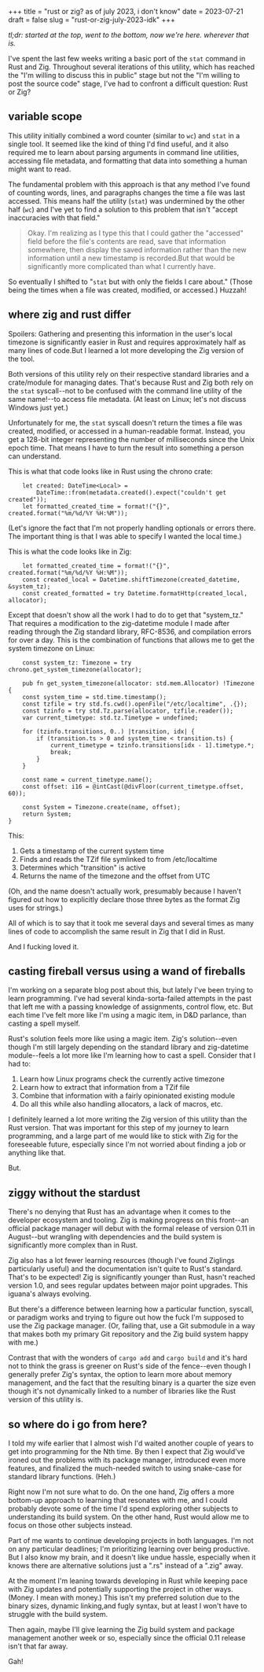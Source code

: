 +++
title = "rust or zig? as of july 2023, i don't know"
date = 2023-07-21
draft = false
slug = "rust-or-zig-july-2023-idk"
+++

*tl;dr: started at the top, went to the bottom, now we're here. wherever that is.*

I've spent the last few weeks writing a basic port of the `stat` command in Rust and Zig. Throughout several iterations of this utility, which has reached the "I'm willing to discuss this in public" stage but not the "I'm willing to post the source code" stage, I've had to confront a difficult question: Rust or Zig?

## variable scope

This utility initially combined a word counter (similar to `wc`) and `stat` in a single tool. It seemed like the kind of thing I'd find useful, and it also required me to learn about parsing arguments in command line utilities, accessing file metadata, and formatting that data into something a human might want to read.

The fundamental problem with this approach is that any method I've found of counting words, lines, and paragraphs changes the time a file was last accessed. This means half the utility (`stat`) was undermined by the other half (`wc`) and I've yet to find a solution to this problem that isn't "accept inaccuracies with that field."

> Okay. I'm realizing as I type this that I could gather the "accessed" field before the file's contents are read, save that information somewhere, then display the saved information rather than the new information until a new timestamp is recorded.But that would be significantly more complicated than what I currently have.

So eventually I shifted to "`stat` but with only the fields I care about." (Those being the times when a file was created, modified, or accessed.) Huzzah!

## where zig and rust differ

Spoilers: Gathering and presenting this information in the user's local timezone is significantly easier in Rust and requires approximately half as many lines of code.But I learned a lot more developing the Zig version of the tool.

Both versions of this utility rely on their respective standard libraries and a crate/module for managing dates. That's because Rust and Zig both rely on the `stat` syscall--not to be confused with the command line utility of the same name!--to access file metadata. (At least on Linux; let's not discuss Windows just yet.)

Unfortunately for me, the `stat` syscall doesn't return the times a file was created, modified, or accessed in a human-readable format. Instead, you get a 128-bit integer representing the number of milliseconds since the Unix epoch time. That means I have to turn the result into something a person can understand.

This is what that code looks like in Rust using the chrono crate:

```
    let created: DateTime<Local> =
        DateTime::from(metadata.created().expect("couldn't get created"));
    let formatted_created_time = format!("{}", created.format("%m/%d/%Y %H:%M"));

```

(Let's ignore the fact that I'm not properly handling optionals or errors there. The important thing is that I was able to specify I wanted the local time.)

This is what the code looks like in Zig:
```
    let formatted_created_time = format!("{}", created.format("%m/%d/%Y %H:%M"));
    const created_local = Datetime.shiftTimezone(created_datetime, &system_tz);
    const created_formatted = try Datetime.formatHttp(created_local, allocator);
```
Except that doesn't show all the work I had to do to get that "system_tz." That requires a modification to the zig-datetime module I made after reading through the Zig standard library, RFC-8536, and compilation errors for over a day. This is the combination of functions that allows me to get the system timezone on Linux:

```
    const system_tz: Timezone = try chrono.get_system_timezone(allocator);

    pub fn get_system_timezone(allocator: std.mem.Allocator) !Timezone {
    const system_time = std.time.timestamp();
    const tzfile = try std.fs.cwd().openFile("/etc/localtime", .{});
    const tzinfo = try std.Tz.parse(allocator, tzfile.reader());
    var current_timetype: std.tz.Timetype = undefined;

    for (tzinfo.transitions, 0..) |transition, idx| {
        if (transition.ts > 0 and system_time < transition.ts) {
            current_timetype = tzinfo.transitions[idx - 1].timetype.*;
            break;
        }
    }

    const name = current_timetype.name();
    const offset: i16 = @intCast(@divFloor(current_timetype.offset, 60));

    const System = Timezone.create(name, offset);
    return System;
}
```
This: 

1. Gets a timestamp of the current system time
2. Finds and reads the TZif file symlinked to from /etc/localtime
3. Determines which "transition" is active
4. Returns the name of the timezone and the offset from UTC

(Oh, and the name doesn't actually work, presumably because I haven't figured out how to explicitly declare those three bytes as the format Zig uses for strings.)

All of which is to say that it took me several days and several times as many lines of code to accomplish the same result in Zig that I did in Rust.

And I fucking loved it.

## casting fireball versus using a wand of fireballs

I'm working on a separate blog post about this, but lately I've been trying to learn programming. I've had several kinda-sorta-failed attempts in the past that left me with a passing knowledge of assignments, control flow, etc. But each time I've felt more like I'm using a magic item, in D&D parlance, than casting a spell myself.

Rust's solution feels more like using a magic item. Zig's solution--even though I'm still largely depending on the standard library and zig-datetime module--feels a lot more like I'm learning how to cast a spell. Consider that I had to:

1. Learn how Linux programs check the currently active timezone
2. Learn how to extract that information from a TZif file
3. Combine that information with a fairly opinionated existing module
4. Do all this while also handling allocators, a lack of macros, etc.

I definitely learned a lot more writing the Zig version of this utility than the Rust version. That was important for this step of my journey to learn programming, and a large part of me would like to stick with Zig for the foreseeable future, especially since I'm not worried about finding a job or anything like that.

But.

## ziggy without the stardust

There's no denying that Rust has an advantage when it comes to the developer ecosystem and tooling. Zig is making progress on this front--an official package manager will debut with the formal release of version 0.11 in August--but wrangling with dependencies and the build system is significantly more complex than in Rust.

Zig also has a lot fewer learning resources (though I've found Ziglings particularly useful) and the documentation isn't quite to Rust's standard. That's to be expected! Zig is significantly younger than Rust, hasn't reached version 1.0, and sees regular updates between major point upgrades. This iguana's always evolving.

But there's a difference between learning how a particular function, syscall, or paradigm works and trying to figure out how the fuck I'm supposed to use the Zig package manager. (Or, failing that, use a Git submodule in a way that makes both my primary Git repository and the Zig build system happy with me.)

Contrast that with the wonders of `cargo add` and `cargo build` and it's hard not to think the grass is greener on Rust's side of the fence--even though I generally prefer Zig's syntax, the option to learn more about memory management, and the fact that the resulting binary is a quarter the size even though it's not dynamically linked to a number of libraries like the Rust version of this utility is.

## so where do i go from here?

I told my wife earlier that I almost wish I'd waited another couple of years to get into programming for the Nth time. By then I expect that Zig would've ironed out the problems with its package manager, introduced even more features, and finalized the much-needed switch to using snake-case for standard library functions. (Heh.)

Right now I'm not sure what to do. On the one hand, Zig offers a more bottom-up approach to learning that resonates with me, and I could probably devote some of the time I'd spend exploring other subjects to understanding its build system. On the other hand, Rust would allow me to focus on those other subjects instead.

Part of me wants to continue developing projects in both languages. I'm not on any particular deadlines; I'm prioritizing learning over being productive. But I also know my brain, and it doesn't like undue hassle, especially when it knows there are alternative solutions just a ".rs" instead of a ".zig" away.

At the moment I'm leaning towards developing in Rust while keeping pace with Zig updates and potentially supporting the project in other ways. (Money. I mean with money.) This isn't my preferred solution due to the binary sizes, dynamic linking,and fugly syntax, but at least I won't have to struggle with the build system.

Then again, maybe I'll give learning the Zig build system and package management another week or so, especially since the official 0.11 release isn't that far away.

Gah!